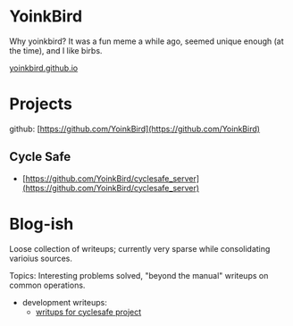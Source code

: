 # YoinkBird

Why yoinkbird? It was a fun meme a while ago, seemed unique enough (at the time), and I like birbs.

[yoinkbird.github.io](yoinkbird.github.io)

# Projects

github: [https://github.com/YoinkBird](https://github.com/YoinkBird)

## Cycle Safe

* [https://github.com/YoinkBird/cyclesafe_server](https://github.com/YoinkBird/cyclesafe_server)

<!--
* static heatmap of pedalcyclist-involved crashes, ca 2017 https://yoinkbird.github.io/crashes.html
-->


# Blog-ish

Loose collection of writeups; currently very sparse while consolidating varioius sources.

Topics: Interesting problems solved, "beyond the manual" writeups on common operations.

* development writeups:
  * [writups for cyclesafe project](https://github.com/YoinkBird/cyclesafe/tree/main/docs/articles)
